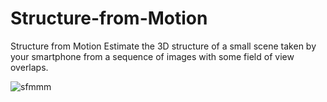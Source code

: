 # Structure-from-Motion

Structure from Motion
Estimate the 3D structure of a small scene taken by your smartphone from a sequence of images with some field of view overlaps.

![sfmmm](https://user-images.githubusercontent.com/42429738/180982259-963ec15c-f7b4-4d9a-877e-9213f7fdad5c.png)
